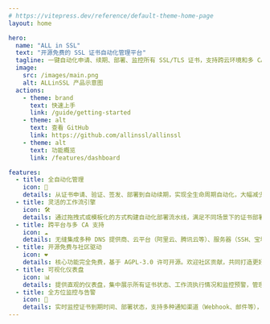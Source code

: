 ```yaml
---
# https://vitepress.dev/reference/default-theme-home-page
layout: home

hero:
  name: "ALL in SSL"
  text: "开源免费的 SSL 证书自动化管理平台"
  tagline: 一键自动化申请、续期、部署、监控所有 SSL/TLS 证书，支持跨云环境和多 CA (coding~)，告别繁琐配置和高昂费用。
  image:
    src: /images/main.png
    alt: ALLinSSL 产品示意图
  actions:
    - theme: brand
      text: 快速上手
      link: /guide/getting-started
    - theme: alt
      text: 查看 GitHub
      link: https://github.com/allinssl/allinssl
    - theme: alt
      text: 功能概览
      link: /features/dashboard

features:
  - title: 全自动化管理
    icon: 🚀
    details: 从证书申请、验证、签发、部署到自动续期，实现全生命周期自动化，大幅减少手动操作和出错风险。
  - title: 灵活的工作流引擎
    icon: 🛠️
    details: 通过拖拽式或模板化的方式构建自动化部署流水线，满足不同场景下的证书部署需求，如 CDN、WAF 等。
  - title: 跨平台与多 CA 支持
    icon: ☁️
    details: 无缝集成多种 DNS 提供商、云平台（阿里云、腾讯云等）、服务器（SSH、宝塔、1Panel）和 CA 机构（Let's Encrypt 等）。
  - title: 开源免费与社区驱动
    icon: ❤️
    details: 核心功能完全免费，基于 AGPL-3.0 许可开源。欢迎社区贡献，共同打造更好的 SSL 管理工具。
  - title: 可视化仪表盘
    icon: 📊
    details: 提供直观的仪表盘，集中展示所有证书状态、工作流执行情况和监控预警，管理状况一目了然。
  - title: 全方位监控与告警
    icon: 🔔
    details: 实时监控证书到期时间、部署状态，支持多种通知渠道（Webhook、邮件等），确保证书问题及时发现和处理。
---
```


<SelfHostedSetup />

